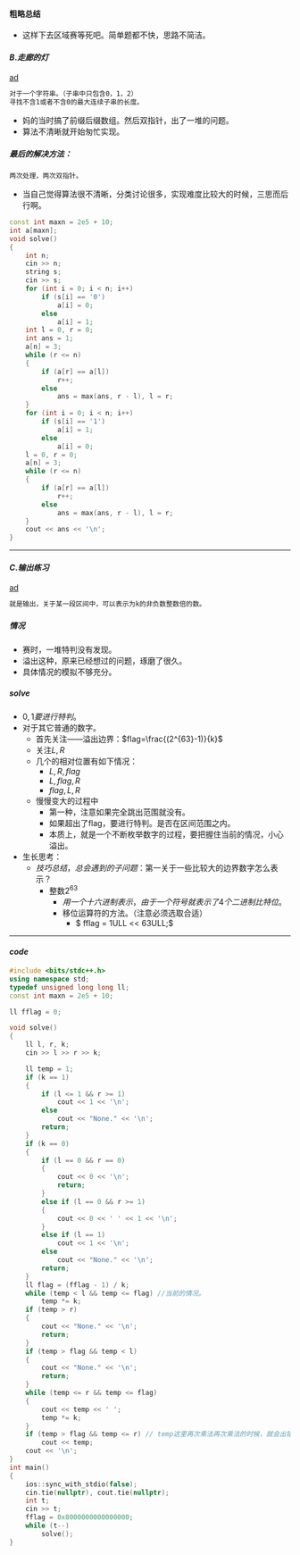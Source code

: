 #### 粗略总结

- 这样下去区域赛等死吧。简单题都不快，思路不简洁。



#### $B.走廊的灯$

[ad](https://ac.nowcoder.com/acm/contest/43844/B)

```txt
对于一个字符串。（子串中只包含0，1，2）
寻找不含1或者不含0的最大连续子串的长度。
```

- 妈的当时搞了前缀后缀数组。然后双指针，出了一堆的问题。
- 算法不清晰就开始匆忙实现。

##### 最后的解决方法：

```txt
两次处理，两次双指针。
```

- 当自己觉得算法很不清晰，分类讨论很多，实现难度比较大的时候，三思而后行啊。

```cpp
const int maxn = 2e5 + 10;
int a[maxn];
void solve()
{
    int n;
    cin >> n;
    string s;
    cin >> s;
    for (int i = 0; i < n; i++)
        if (s[i] == '0')
            a[i] = 0;
        else
            a[i] = 1;
    int l = 0, r = 0;
    int ans = 1;
    a[n] = 3;
    while (r <= n)
    {
        if (a[r] == a[l])
            r++;
        else
            ans = max(ans, r - l), l = r;
    }
    for (int i = 0; i < n; i++)
        if (s[i] == '1')
            a[i] = 1;
        else
            a[i] = 0;
    l = 0, r = 0;
    a[n] = 3;
    while (r <= n)
    {
        if (a[r] == a[l])
            r++;
        else
            ans = max(ans, r - l), l = r;
    }
    cout << ans << '\n';
}
```

-----

#### $C.输出练习$

[ad](https://ac.nowcoder.com/acm/contest/43844/C)

```txt
就是输出，关于某一段区间中，可以表示为k的非负数整数倍的数。
```

##### 情况

- 赛时，一堆特判没有发现。
- 溢出这种，原来已经想过的问题，琢磨了很久。
- 具体情况的模拟不够充分。

##### $solve$

- $0,1要进行特判。$
- 对于其它普通的数字。
  - 首先关注——溢出边界：$flag=\frac{(2^{63}-1)}{k}$
  - 关注$L,R$
  - 几个的相对位置有如下情况：
    - $L,R,flag$
    - $L,flag,R$
    - $flag,L,R$
  - 慢慢变大的过程中
    - 第一种，注意如果完全跳出范围就没有。
    - 如果超出了flag，要进行特判。是否在区间范围之内。
    - 本质上，就是一个不断枚举数字的过程，要把握住当前的情况，小心溢出。
- 生长思考：
  - $技巧总结，总会遇到的子问题：$第一关于一些比较大的边界数字怎么表示？
    - 整数$2^{63}$
      - $用一个十六进制表示，由于一个符号就表示了4个二进制比特位。$
      - 移位运算符的方法。（注意必须选取合适）
        - $ fflag = 1ULL << 63ULL;$

-----

#### $code$

```cpp
#include <bits/stdc++.h>
using namespace std;
typedef unsigned long long ll;
const int maxn = 2e5 + 10;

ll fflag = 0;

void solve()
{
    ll l, r, k;
    cin >> l >> r >> k;

    ll temp = 1;
    if (k == 1)
    {
        if (l <= 1 && r >= 1)
            cout << 1 << '\n';
        else
            cout << "None." << '\n';
        return;
    }
    if (k == 0)
    {
        if (l == 0 && r == 0)
        {
            cout << 0 << '\n';
            return;
        }
        else if (l == 0 && r >= 1)
        {
            cout << 0 << ' ' << 1 << '\n';
        }
        else if (l == 1)
            cout << 1 << '\n';
        else
            cout << "None." << '\n';
        return;
    }
    ll flag = (fflag - 1) / k;
    while (temp < l && temp <= flag) //当前的情况。
        temp *= k;
    if (temp > r)
    {
        cout << "None." << '\n';
        return;
    }
    if (temp > flag && temp < l)
    {
        cout << "None." << '\n';
        return;
    }
    while (temp <= r && temp <= flag)
    {
        cout << temp << ' ';
        temp *= k;
    }
    if (temp > flag && temp <= r) // temp这里再次乘法再次乘法的时候，就会出错。
        cout << temp;
    cout << '\n';
}
int main()
{
    ios::sync_with_stdio(false);
    cin.tie(nullptr), cout.tie(nullptr);
    int t;
    cin >> t;
    fflag = 0x8000000000000000;
    while (t--)
        solve();
}
```


